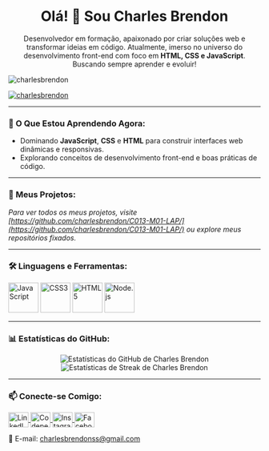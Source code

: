 <h1 align="center">Olá! 👋 Sou Charles Brendon</h1>

<p align="center">
  Desenvolvedor em formação, apaixonado por criar soluções web e transformar ideias em código. Atualmente, imerso no universo do desenvolvimento front-end com foco em <strong>HTML, CSS e JavaScript</strong>. Buscando sempre aprender e evoluir!
</p>

<p align="left">
  <img src="https://komarev.com/ghpvc/?username=charlesbrendon&label=Visualizações%20no%20Perfil&color=0e75b6&style=flat" alt="charlesbrendon" />
</p>

<p align="left">
  <a href="https://github.com/ryo-ma/github-profile-trophy">
    <img src="https://github-profile-trophy.vercel.app/?username=charlesbrendon&theme=dracula&no-frame=true&no-bg=true" alt="charlesbrendon" />
  </a>
</p>

---

### 🌱 O Que Estou Aprendendo Agora:

- Dominando **JavaScript**, **CSS** e **HTML** para construir interfaces web dinâmicas e responsivas.
- Explorando conceitos de desenvolvimento front-end e boas práticas de código.

---

### 🚀 Meus Projetos:

*Para ver todos os meus projetos, visite [https://github.com/charlesbrendon/C013-M01-LAP/](https://github.com/charlesbrendon/C013-M01-LAP/) ou explore meus repositórios fixados.*

---

### 🛠️ Linguagens e Ferramentas:

<p align="left">
  <img src="https://img.icons8.com/color/96/000000/javascript--v1.png" alt="JavaScript" title="JavaScript" height="60"/>
  <img src="https://img.icons8.com/ios-filled/100/000000/css3.png" alt="CSS3" title="CSS3" height="60"/>
  <img src="https://img.icons8.com/color/144/000000/html-5--v2.png" alt="HTML5" title="HTML5" height="60"/>
  <img src="https://img.icons8.com/color/144/000000/nodejs.png" alt="Node.js" title="Node.js" height="60"/>
  </p>

---

### 📊 Estatísticas do GitHub:

<p align="center">
  <img src="https://github-readme-stats.vercel.app/api?username=charlesbrendon&show_icons=true&locale=pt-br&theme=dark" alt="Estatísticas do GitHub de Charles Brendon" />
  <img src="https://github-readme-streak-stats.herokuapp.com/?user=charlesbrendon&theme=dark&hide_border=true" alt="Estatísticas de Streak de Charles Brendon" />
</p>

---

### 📫 Conecte-se Comigo:

<p align="left">
  <a href="https://www.linkedin.com/in/charles-brendon-silva-suzart-851a9271/" target="blank">
    <img align="center" src="https://raw.githubusercontent.com/rahuldkjain/github-profile-readme-generator/master/src/images/icons/Social/linked-in-alt.svg" alt="LinkedIn de Charles Suzart" height="30" width="40" />
  </a>
  <a href="https://codepen.io/miseden" target="blank">
    <img align="center" src="https://raw.githubusercontent.com/rahuldkjain/github-profile-readme-generator/master/src/images/icons/Social/codepen.svg" alt="Codepen de Miseden" height="30" width="40" />
  </a>
  <a href="https://www.instagram.com/charlesbrendon/" target="blank">
    <img align="center" src="https://raw.githubusercontent.com/rahuldkjain/github-profile-readme-generator/master/src/images/icons/Social/instagram.svg" alt="Instagram de Charles Brendon" height="30" width="40" />
  </a>
  <a href="https://www.facebook.com/brendonss" target="blank">
    <img align="center" src="https://raw.githubusercontent.com/rahuldkjain/github-profile-readme-generator/master/src/images/icons/Social/facebook.svg" alt="Facebook de Brendonss" height="30" width="40" />
  </a>
  </p>

<p>
  📧 E-mail: <a href="mailto:charlesbrendonss@gmail.com">charlesbrendonss@gmail.com</a>
</p>
